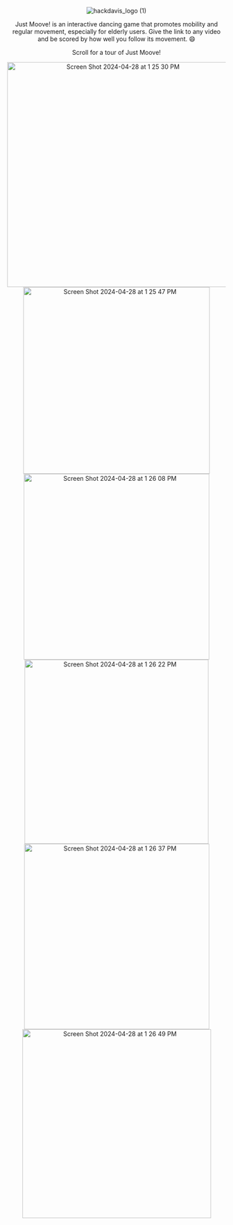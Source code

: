 <div align="center">
  
![hackdavis_logo (1)](https://github.com/ExtraConcentratedJuice/JustMoove/assets/102437378/26eaa152-b36d-48f8-bb4a-9afde9e6ed7d)

Just Moove! is an interactive dancing game that promotes mobility and regular movement, especially for elderly users. Give the link to any video and be scored by how well you follow its movement. 😄

Scroll for a tour of Just Moove!



<img width="518" alt="Screen Shot 2024-04-28 at 1 25 30 PM" src="https://github.com/ExtraConcentratedJuice/JustMoove/assets/102437378/41df4149-dead-418f-b50d-05c35f84cbb6">


<img width="430" alt="Screen Shot 2024-04-28 at 1 25 47 PM" src="https://github.com/ExtraConcentratedJuice/JustMoove/assets/102437378/e21bd48c-155c-4064-87dd-8719543cc039">


<img width="428" alt="Screen Shot 2024-04-28 at 1 26 08 PM" src="https://github.com/ExtraConcentratedJuice/JustMoove/assets/102437378/3746a901-04f4-4377-b861-2f277f68150a">


<img width="424" alt="Screen Shot 2024-04-28 at 1 26 22 PM" src="https://github.com/ExtraConcentratedJuice/JustMoove/assets/102437378/64c1a187-13e8-497d-9af3-3348a72f4685">


<img width="427" alt="Screen Shot 2024-04-28 at 1 26 37 PM" src="https://github.com/ExtraConcentratedJuice/JustMoove/assets/102437378/d100e2d3-6adb-4289-a5ea-4b41628d7f68">


<img width="435" alt="Screen Shot 2024-04-28 at 1 26 49 PM" src="https://github.com/ExtraConcentratedJuice/JustMoove/assets/102437378/40bc3151-a16c-4401-8ccc-15bb812c73c8">



</div>
